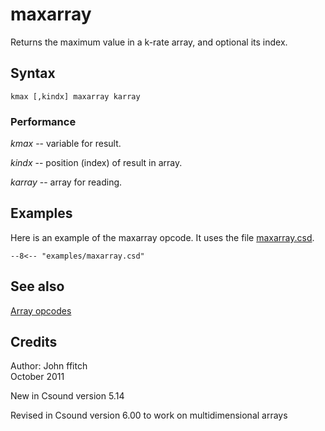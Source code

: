 <!--
id:maxarray
category:Array Opcodes
-->
# maxarray
Returns the maximum value in a k-rate array, and optional its index.

## Syntax
``` csound-orc
kmax [,kindx] maxarray karray
```

### Performance

_kmax_ --  variable for result.

_kindx_ --  position (index) of result in array.

_karray_ --  array for reading.

## Examples

Here is an example of the maxarray opcode. It uses the file [maxarray.csd](../../examples/maxarray.csd).

``` csound-csd title="Example of the maxarray opcode." linenums="1"
--8<-- "examples/maxarray.csd"
```

## See also

[Array opcodes](../../math/array)

## Credits

Author: John ffitch<br>
October 2011<br>

New in Csound version 5.14

Revised in Csound version 6.00 to work on multidimensional arrays
